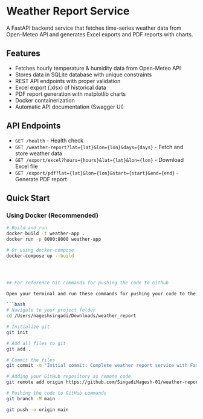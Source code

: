 # Weather Report Service

A FastAPI backend service that fetches time-series weather data from Open-Meteo API and generates Excel exports and PDF reports with charts.

## Features

- Fetches hourly temperature & humidity data from Open-Meteo API
- Stores data in SQLite database with unique constraints
- REST API endpoints with proper validation
- Excel export (.xlsx) of historical data
- PDF report generation with matplotlib charts
- Docker containerization
- Automatic API documentation (Swagger UI)

## API Endpoints

- `GET /health` - Health check
- `GET /weather-report?lat={lat}&lon={lon}&days={days}` - Fetch and store weather data
- `GET /export/excel?hours={hours}&lat={lat}&lon={lon}` - Download Excel file
- `GET /export/pdf?lat={lat}&lon={lon}&start={start}&end={end}` - Generate PDF report

## Quick Start

### Using Docker (Recommended)

```bash
# Build and run
docker build -t weather-app .
docker run -p 8000:8000 weather-app

# Or using docker-compose
docker-compose up --build




## For reference Git commands for pushing the code to Github

Open your terminal and run these commands for pushing your code to the github:

```bash
# Navigate to your project folder
cd /Users/nageshsingadi/Downloads/weather_report

# Initialize git
git init

# Add all files to git
git add .

# Commit the files
git commit -m "Initial commit: Complete weather report service with FastAPI, Excel/PDF exports"

# Adding your GitHub repository as remote code
git remote add origin https://github.com/SingadiNagesh-01/weather-report-service.git

# Pushing the code to GitHub commands
git branch -M main

git push -u origin main